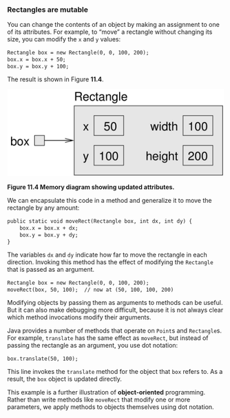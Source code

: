 ###  Rectangles are mutable



You can change the contents of an object by making an assignment to one of its attributes.
For example, to “move” a rectangle without changing its size, you can modify the `x` and `y` values:

```code
Rectangle box = new Rectangle(0, 0, 100, 200);
box.x = box.x + 50;
box.y = box.y + 100;
```

The result is shown in Figure **11.4**.

![Figure 11.4 Memory diagram showing updated attributes.](figs/rectangle2.jpg)

**Figure 11.4 Memory diagram showing updated attributes.**


We can encapsulate this code in a method and generalize it to move the rectangle by any amount:

```code
public static void moveRect(Rectangle box, int dx, int dy) {
    box.x = box.x + dx;
    box.y = box.y + dy;
}
```

The variables `dx` and `dy` indicate how far to move the rectangle in each direction.
Invoking this method has the effect of modifying the `Rectangle` that is passed as an argument.

```code
Rectangle box = new Rectangle(0, 0, 100, 200);
moveRect(box, 50, 100);  // now at (50, 100, 100, 200)
```


Modifying objects by passing them as arguments to methods can be useful.
But it can also make debugging more difficult, because it is not always clear which method invocations modify their arguments.

Java provides a number of methods that operate on `Point`s and `Rectangle`s.
For example, `translate` has the same effect as `moveRect`, but instead of passing the rectangle as an argument, you use dot notation:

```code
box.translate(50, 100);
```

This line invokes the `translate` method for the object that `box` refers to.
As a result, the `box` object is updated directly.


This example is a further illustration of **object-oriented** programming.
Rather than write methods like `moveRect` that modify one or more parameters, we apply methods to objects themselves using dot notation.